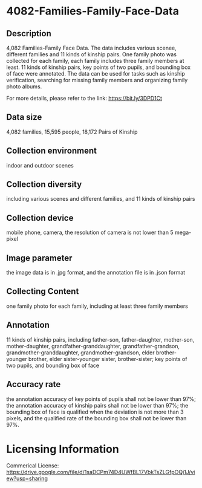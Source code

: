 # 4082-Families-Family-Face-Data


## Description
4,082 Families-Family Face Data. The data includes various scenee, different families and 11 kinds of kinship pairs. One family photo was collected for each family, each family includes three family members at least. 11 kinds of kinship pairs, key points of two pupils, and bounding box of face were annotated. The data can be used for tasks such as kinship verification, searching for missing family members and organizing family photo albums.

For more details, please refer to the link: https://bit.ly/3DPD1Ct

## Data size
4,082 families, 15,595 people, 18,172 Pairs of Kinship

## Collection environment
indoor and outdoor scenes

## Collection diversity
including various scenes and different families, and 11 kinds of kinship pairs

## Collection device
mobile phone, camera, the resolution of camera is not lower than 5 mega-pixel

## Image parameter
the image data is in .jpg format, and the annotation file is in .json format

## Collecting Content
one family photo for each family, including at least three family members

## Annotation
11 kinds of kinship pairs, including father-son, father-daughter, mother-son, mother-daughter, grandfather-granddaughter, grandfather-grandson, grandmother-granddaughter, grandmother-grandson, elder brother- younger brother, elder sister-younger sister, brother-sister; key points of two pupils, and bounding box of face

## Accuracy rate
the annotation accuracy of key points of pupils shall not be lower than 97%; the annotation accuracy of kinship pairs shall not be lower than 97%; the bounding box of face is qualified when the deviation is not more than 3 pixels, and the qualified rate of the bounding box shall not be lower than 97%.

# Licensing Information
Commerical License: https://drive.google.com/file/d/1saDCPm74D4UWfBL17VbkTsZLGfpOQj1J/view?usp=sharing
